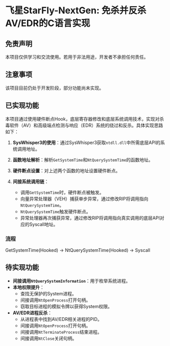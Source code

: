 # 飞星StarFly-NextGen: 免杀并反杀AV/EDR的C语言实现

## 免责声明

本项目仅供学习和交流使用。若用于非法用途，开发者不承担任何责任。

## 注意事项

该项目目前仍处于开发阶段，部分功能尚未实现。

## 已实现功能

本项目通过使用硬件断点Hook，底层寄存器修改和底层系统调用技术，实现对杀毒软件（AV）和高级端点检测与响应（EDR）系统的绕过和反杀。具体实现思路如下：

1. **SysWhisper3的使用**：通过SysWhisper3获取`ntdll.dll`中所需底层API的系统调用地址。

2. **函数地址解析**：解析`GetSystemTime`和`NtQuerySystemTime`的函数地址。

3. **硬件断点设置**：对上述两个函数的地址设置硬件断点。

4. **间接系统调用链**：
   - 调用`GetSystemTime`时，硬件断点被触发。
   - 向量异常处理器（VEH）捕获单步异常，通过修改RIP将调用指向`NtQuerySystemTime`。
   - `NtQuerySystemTime`触发硬件断点。
   - 异常处理器再次捕获异常，通过修改RIP将调用指向真实调用的底层API对应的Syscall地址。

### 流程


GetSystemTime(Hooked) -> NtQuerySystemTime(Hooked) -> Syscall


## 待实现功能

- **间接调用`NtQuerySystemInformation`**：用于枚举系统进程。
- **本地权限提升**：
  - 查找无保护的System进程。
  - 间接调用`NtOpenProcess`打开句柄。
  - 窃取目标进程的模拟令牌以获得System权限。
- **AV/EDR进程反杀**：
  - 从进程表中找到AV/EDR相关进程的PID。
  - 间接调用`NtOpenProcess`打开句柄。
  - 间接调用`NtTerminateProcess`结束进程。
  - 间接调用`NtClose`关闭句柄。
